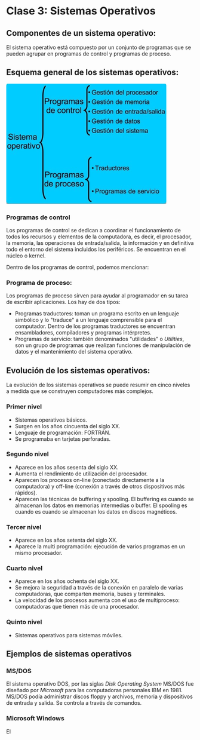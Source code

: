 # Clase 3: Sistemas Operativos

## Componentes de un sistema operativo:

El sistema operativo está compuesto por un conjunto de programas que se pueden agrupar en programas de control y programas de proceso.

## Esquema general de los sistemas operativos:

![esquema](./img/clase3/esquema.jpg)

### Programas de control

Los programas de control se dedican a coordinar el funcionamiento de todos los recursos y elementos de la computadora, es decir, el procesador, la memoria, las operaciones de entrada/salida, la información y en definitiva todo el entorno del sistema incluidos los periféricos. Se encuentran en el núcleo o kernel.

Dentro de los programas de control, podemos mencionar:

### Programa de proceso:

Los programas de proceso sirven para ayudar al programador en su tarea de escribir aplicaciones. Los hay de dos tipos:

- Programas traductores: toman un programa escrito en un lenguaje simbólico y lo "traduce" a un lenguaje comprensible para el computador. Dentro de los programas traductores se encuentran ensambladores, compiladores y programas intérpretes.
- Programas de servicio: también denominados "utilidades" o *Utilities*, son un grupo de programas que realizan funciones de manipulación de datos y el mantenimiento del sistema operativo.

## Evolución de los sistemas operativos:

La evolución de los sistemas operativos se puede resumir en cinco niveles a medida que se construyen computadores más complejos.

### Primer nivel

- Sistemas operativos básicos.
- Surgen en los años cincuenta del siglo XX.
- Lenguaje de programación: FORTRAN.
- Se programaba en tarjetas perforadas.

### Segundo nivel

- Aparece en los años sesenta del siglo XX.
- Aumenta el rendimiento de utilización del procesador.
- Aparecen los procesos on-line (conectado directamente a la computadora) y off-line (conexión a través de otros dispositivos más rápidos).
- Aparecen las técnicas de buffering y spooling. El buffering es cuando se almacenan los datos en memorias intermedias o buffer. El spooling es cuando es cuando se almacenan los datos en discos magnéticos.

### Tercer nivel

- Aparece en los años setenta del siglo XX.
- Aparece la multi programación: ejecución de varios programas en un mismo procesador.

### Cuarto nivel

- Aparece en los años ochenta del siglo XX.
- Se mejora la seguridad a través de la conexión en paralelo de varias computadoras, que comparten memoria, buses y terminales.
- La velocidad de los procesos aumenta con el uso de multiproceso: computadoras que tienen más de una procesador.

### Quinto nivel

- Sistemas operativos para sistemas móviles.

## Ejemplos de sistemas operativos 

### MS/DOS

El sistema operativo DOS, por las siglas *Disk Operating System* MS/DOS fue diseñado por *Microsoft* para las computadoras personales IBM en 1981. MS/DOS podía administrar discos floppy y archivos, memoria y dispositivos de entrada y salida. Se controla a través de comandos.

### Microsoft Windows

El 